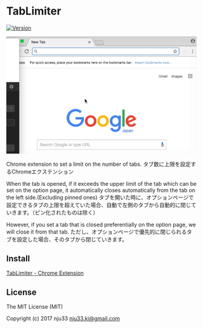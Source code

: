 # TabLimiter

[![Version](https://img.shields.io/chrome-web-store/v/obkdmphdfoaajdgdlmfbpdakmgbcpfnp.svg)](https://chrome.google.com/webstore/detail/tab-limiter/obkdmphdfoaajdgdlmfbpdakmgbcpfnp)

![TabLimiter Screenshot](https://github.com/nju33/chrome-tab-limiter/blob/master/screenshot.gif?raw=true)

Chrome extension to set a limit on the number of tabs.
タブ数に上限を設定するChromeエクステンション

When the tab is opened, if it exceeds the upper limit of the tab which can be set on the option page, it automatically closes automatically from the tab on the left side.(Excluding pinned ones)
タブを開いた時に、オプションページで設定できるタブの上限を超えていた場合、自動で左側のタブから自動的に閉じていきます。（ピン化されたものは除く）

However, if you set a tab that is closed preferentially on the option page, we will close it from that tab.
ただし、オプションページで優先的に閉じられるタブを設定した場合、そのタブから閉じていきます。

## Install

[TabLimiter - Chrome Extension](https://chrome.google.com/webstore/detail/tab-limiter/obkdmphdfoaajdgdlmfbpdakmgbcpfnp/related?utm_source=chrome-ntp-icon)

## License

The MIT License (MIT)

Copyright (c) 2017 nju33 <nju33.ki@gmail.com>
